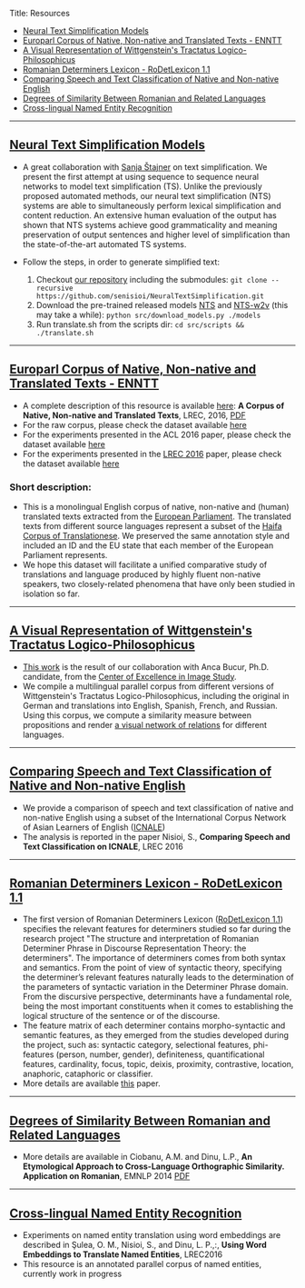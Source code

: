 ﻿Title: Resources

- <a href="#NeuralTS">Neural Text Simplification Models</a> 
- <a href="#ENNTT">Europarl Corpus of Native, Non-native and Translated Texts - ENNTT</a> 
- <a href="#Wittgenstein">A Visual Representation of Wittgenstein's Tractatus Logico-Philosophicus</a> 
- <a href="#RoDet">Romanian Determiners Lexicon - RoDetLexicon 1.1</a>  
- <a href="#SpeechText">Comparing Speech and Text Classification of Native and Non-native English</a>
- <a href="#LangSim">Degrees of Similarity Between Romanian and Related Languages</a>
- <a href="#NER">Cross-lingual Named Entity Recognition</a> 

-------

<a name="NeuralTS"></a>
## [Neural Text Simplification Models](https://github.com/senisioi/NeuralTextSimplification)
- A great collaboration with [Sanja Štajner](http://dws.informatik.uni-mannheim.de/en/people/researchers/dr-sanja-stajner/) on text simplification. We present the first attempt at using sequence to sequence neural networks to model text simplification (TS). Unlike the previously proposed automated methods, our neural text simplification (NTS) systems are able to simultaneously perform lexical simplification and content reduction. An extensive human evaluation of the output has shown that NTS systems achieve good grammaticality and meaning preservation of output sentences and higher level of simplification than the state-of-the-art automated TS systems.
- Follow the steps, in order to generate simplified text:

	1. Checkout [our repository](https://github.com/senisioi/NeuralTextSimplification) including the submodules: `git clone --recursive https://github.com/senisioi/NeuralTextSimplification.git`
	2. Download the pre-trained released models [NTS](https://drive.google.com/open?id=0B_pjS_ZjPfT9dEtrbV85UXhSelU) and [NTS-w2v](https://drive.google.com/open?id=0B_pjS_ZjPfT9ZTRfSFp4Ql92U0E) (this may take a while): `python src/download_models.py ./models`
	3. Run translate.sh from the scripts dir: `cd src/scripts && ./translate.sh`


-------

<a name="ENNTT"></a>
## [Europarl Corpus of Native, Non-native and Translated Texts - ENNTT](https://github.com/senisioi/enntt-release)

- A complete description of this resource is available [here](http://www.lrec-conf.org/proceedings/lrec2016/summaries/902.html): **A Corpus of Native, Non-native and Translated Texts**, LREC, 2016, [PDF](http://www.lrec-conf.org/proceedings/lrec2016/pdf/902_Paper.pdf)
- For the raw corpus, please check the dataset available [here](http://nlp.unibuc.ro/resources/ENNTT.tar.gz)
- For the experiments presented in the ACL 2016 paper, please check the dataset available [here](https://github.com/nlp-unibuc/nlp-unibuc-website/releases/download/v2.0/ACL2016.tar.gz)
- For the experiments presented in the [LREC 2016](http://www.lrec-conf.org/proceedings/lrec2016/summaries/902.html) paper, please check the dataset available [here](https://github.com/nlp-unibuc/nlp-unibuc-website/releases/download/v1.2/LREC2016_experiment.tar.gz)
### Short description:
- This is a monolingual English corpus of native, non-native and (human) translated texts extracted from the [European Parliament](http://www.statmt.org/europarl/). The translated texts from different source languages represent a subset of the [Haifa Corpus of Translationese](http://arxiv.org/abs/1509.03611). We preserved the same annotation style and included an ID and the EU state that each member of the European Parliament represents.
- We hope this dataset will facilitate a unified comparative study of translations and language produced by highly fluent non-native speakers, two closely-related phenomena that have only been studied in isolation so far.


-------

<a name="Wittgenstein"></a>
## [A Visual Representation of Wittgenstein's Tractatus Logico-Philosophicus](http://tractatus.gitlab.io/)
- [This work](http://www.gitxiv.com/posts/rNgtXTaiLWDE4HK6n) is the result of our collaboration with Anca Bucur, Ph.D. candidate, from the [Center of Excellence in Image Study](http://cesi.ro/fr/info/general.htm).
- We compile a multilingual parallel corpus from different versions of Wittgenstein's Tractatus Logico-Philosophicus, including the original in German and translations into English, Spanish, French, and Russian. Using this corpus, we compute a similarity measure between propositions and render [a visual network of relations](http://tractatus.gitlab.io/) for different languages.

-------

<a name="SpeechText"></a>
## [Comparing Speech and Text Classification of Native and Non-native English](https://github.com/senisioi/speech-text-features)
- We provide a comparison of speech and text classification of native and non-native English using a subset of the International Corpus Network of Asian Learners of English ([ICNALE](http://language.sakura.ne.jp/icnale/))
- The analysis is reported in the paper Nisioi, S., **Comparing Speech and Text Classification on ICNALE**, LREC 2016

-------

<a name="RoDet"></a>
## [Romanian Determiners Lexicon - RoDetLexicon 1.1](/resources/RoDetLexicon.pdf)
- The first version of Romanian Determiners Lexicon ([RoDetLexicon 1.1](/resources/RoDetLexicon.pdf)) specifies the relevant features for determiners studied so far during the research project "The structure and interpretation of Romanian Determiner Phrase in Discourse Representation Theory: the determiners". The importance of determiners comes from both syntax and semantics. From the point of view of syntactic theory, specifying the determiner’s relevant features naturally leads to the determination of the parameters of syntactic variation in the Determiner Phrase domain. From the discursive perspective, determinants have a fundamental role, being the most important constituents when it comes to establishing the logical structure of the sentence or of the discourse.
- The feature matrix of each determiner contains morpho-syntactic and semantic features, as they emerged from the studies developed during the project, such as: syntactic category, selectional features, phi-features (person, number, gender), definiteness, quantificational features, cardinality, focus, topic, deixis, proximity, contrastive, location, anaphoric, cataphoric or classifier.
- More details are available [this](http://www.unibuc.ro/depts/limbi/limbi_moderne/docs/2015/noi/16_14_13_26RoDetLexicon.pdf) paper.

-------

<a name="LangSim"></a>
## [Degrees of Similarity Between Romanian and Related Languages](/resources/rosim.pdf)
- More details are available in Ciobanu, A.M. and Dinu, L.P.,  **An Etymological Approach to Cross-Language Orthographic Similarity. Application on Romanian**, EMNLP 2014 [PDF](http://emnlp2014.org/papers/pdf/EMNLP2014112.pdf)

-------

<a name="NER"></a>
## [Cross-lingual Named Entity Recognition](https://github.com/senisioi/clwe-ner)
- Experiments on named entity translation using word embeddings are described in Şulea, O. M., Nisioi, S., and Dinu, L. P.,:, **Using Word Embeddings to Translate Named Entities**, LREC2016
- This resource is an annotated parallel corpus of named entities, currently work in progress



